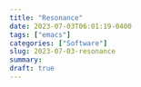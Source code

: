 ```yaml
---
title: "Resonance"
date: 2023-07-03T06:01:19-0400
tags: ["emacs"]
categories: ["Software"]
slug: 2023-07-03-resonance
summary:
draft: true
---
```



